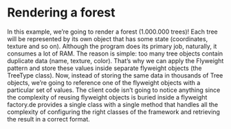 # Rendering a forest
  In this example, we’re going to render a forest (1.000.000 trees)! Each tree will be represented by its own object that has some state (coordinates, texture and so on). Although the program does its primary job, naturally, it consumes a lot of RAM.
  The reason is simple: too many tree objects contain duplicate data (name, texture, color). That’s why we can apply the Flyweight pattern and store these values inside separate flyweight objects (the TreeType class). Now, instead of storing the same data in thousands of Tree objects, we’re going to reference one of the flyweight objects with a particular set of values.
  The client code isn’t going to notice anything since the complexity of reusing flyweight objects is buried inside a flyweight factory.de provides a single class with a single method that handles all the complexity of configuring the right classes of the framework and retrieving the result in a correct format.